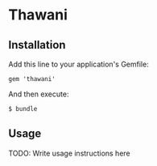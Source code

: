 # Thawani
## Installation

Add this line to your application's Gemfile:

    gem 'thawani'

And then execute:

    $ bundle

## Usage

TODO: Write usage instructions here
